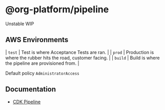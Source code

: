 # @org-platform/pipeline

Unstable WIP


## AWS Environments

| `test`  | Test is where Acceptance Tests are ran. |
| `prod`  | Production is where the rubber hits the road, customer facing. |
| `build` | Build is where the pipeline are provisioned from. |


Default policy `AdministratorAccess`

## Documentation
* [CDK Pipeline](https://docs.aws.amazon.com/cdk/v2/guide/cdk_pipeline.html)